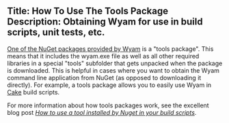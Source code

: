 Title: How To Use The Tools Package
Description: Obtaining Wyam for use in build scripts, unit tests, etc.
---
[One of the NuGet packages provided by Wyam](https://www.nuget.org/packages/Wyam) is a "tools package". This means that it includes the wyam.exe file as well as all other required libraries in a special "tools" subfolder that gets unpacked when the package is downloaded. This is helpful in cases where you want to obtain the Wyam command line application from NuGet (as opposed to downloading it directly). For example, a tools package allows you to easily use Wyam in [Cake](http://cakebuild.net/) build scripts.

For more information about how tools packages work, see the excellent blog post *[How to use a tool installed by Nuget in your build scripts](https://lostechies.com/joshuaflanagan/2011/06/24/how-to-use-a-tool-installed-by-nuget-in-your-build-scripts/)*.